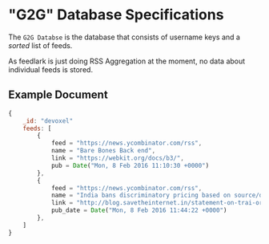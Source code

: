 
"G2G" Database Specifications
=============================

The `G2G Databse` is the database that consists of username keys and a
_sorted_ list of feeds. 

As feedlark is just doing RSS Aggregation at the moment, no data about
individual feeds is stored.


Example Document
----------------

```js
{
    _id: "devoxel"
    feeds: [ 
		{
        	feed = "https://news.ycombinator.com/rss",
        	name = "Bare Bones Back end",
        	link = "https://webkit.org/docs/b3/",
        	pub = Date("Mon, 8 Feb 2016 11:10:30 +0000")
    	}, 
    	{
        	feed = "https://news.ycombinator.com/rss",
        	name = "India bans discriminatory pricing based on source/destination/app/content",
        	link = "http://blog.savetheinternet.in/statement-on-trai-order-on-diff-pricing/",
        	pub_date = Date("Mon, 8 Feb 2016 11:44:22 +0000")
    	}, 	
	]
}
```
